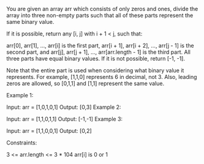 You are given an array arr which consists of only zeros and ones, divide the array into three non-empty parts such that all of these parts represent the same binary value.

If it is possible, return any [i, j] with i + 1 < j, such that:

arr[0], arr[1], ..., arr[i] is the first part,
arr[i + 1], arr[i + 2], ..., arr[j - 1] is the second part, and
arr[j], arr[j + 1], ..., arr[arr.length - 1] is the third part.
All three parts have equal binary values.
If it is not possible, return [-1, -1].

Note that the entire part is used when considering what binary value it represents. For example, [1,1,0] represents 6 in decimal, not 3. Also, leading zeros are allowed, so [0,1,1] and [1,1] represent the same value.

 

Example 1:

Input: arr = [1,0,1,0,1]
Output: [0,3]
Example 2:

Input: arr = [1,1,0,1,1]
Output: [-1,-1]
Example 3:

Input: arr = [1,1,0,0,1]
Output: [0,2]
 

Constraints:

3 <= arr.length <= 3 * 104
arr[i] is 0 or 1
